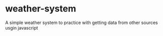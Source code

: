 # weather-system
A simple weather system to practice with getting data from other sources usgin javascript
